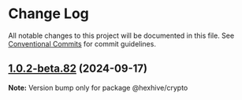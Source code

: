 # Change Log

All notable changes to this project will be documented in this file.
See [Conventional Commits](https://conventionalcommits.org) for commit guidelines.

## [1.0.2-beta.82](https://github.com/TheTechCompany/HexHive/compare/v1.0.2-beta.81...v1.0.2-beta.82) (2024-09-17)

**Note:** Version bump only for package @hexhive/crypto
